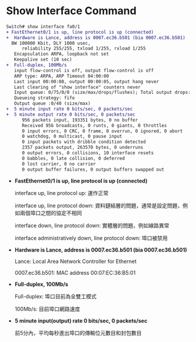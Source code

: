 # Show Interface Command

```diff
Switch# show interface fa0/1
+ FastEthernet0/1 is up, line protocol is up (connected) 
+  Hardware is Lance, address is 0007.ec36.b501 (bia 0007.ec36.b501)
  BW 100000 Kbit, DLY 1000 usec,
      reliability 255/255, txload 1/255, rxload 1/255
   Encapsulation ARPA, loopback not set
   Keepalive set (10 sec)
+  Full-duplex, 100Mb/s
   input flow-control is off, output flow-control is off
   ARP type: ARPA, ARP Timeout 04:00:00
   Last input 00:00:08, output 00:00:05, output hang never
   Last clearing of "show interface" counters never
   Input queue: 0/75/0/0 (size/max/drops/flushes); Total output drops: 0
   Queueing strategy: fifo
   Output queue :0/40 (size/max)
+  5 minute input rate 0 bits/sec, 0 packets/sec
+  5 minute output rate 0 bits/sec, 0 packets/sec
      956 packets input, 193351 bytes, 0 no buffer
      Received 956 broadcasts, 0 runts, 0 giants, 0 throttles
      0 input errors, 0 CRC, 0 frame, 0 overrun, 0 ignored, 0 abort
      0 watchdog, 0 multicast, 0 pause input
      0 input packets with dribble condition detected
      2357 packets output, 263570 bytes, 0 underruns
      0 output errors, 0 collisions, 10 interface resets
      0 babbles, 0 late collision, 0 deferred
      0 lost carrier, 0 no carrier
      0 output buffer failures, 0 output buffers swapped out
```

+ **FastEthernet0/1 is up, line protocol is up (connected)**
    
    interface up, line protocol up: 運作正常
    
    interface up, line protocol down: 資料鏈結層的問題，通常是設定問題，例如兩個埠口之間的協定不相同

    interface down, line protocol down: 實體層的問題，例如線路異常

    interface administratively down, line protocol down: 埠口被禁用

+ **Hardware is Lance, address is 0007.ec36.b501 (bia 0007.ec36.b501)**

    Lance: Local Area Network Controller for Ethernet

    0007.ec36.b501: MAC address 00:07:EC:36:B5:01

+ **Full-duplex, 100Mb/s**
    
    Full-duplex: 埠口目前為全雙工模式

    100Mb/s: 目前埠口網路速度

+ **5 minute input(output) rate 0 bits/sec, 0 packets/sec**

    前5分內，平均每秒進出埠口的傳輸位元數目和封包數目